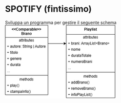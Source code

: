 # SPOTIFY (fintissimo)
Sviluppa un programma per gestire il seguente schema
![schema UML](./img/schemaUml.jpg)